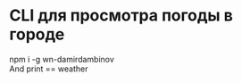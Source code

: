 # CLI для просмотра погоды в городе
npm i -g wn-damirdambinov                    
And print == weather
 
